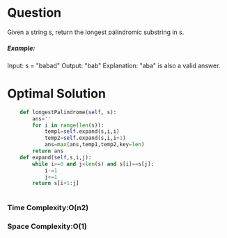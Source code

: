 # Question
Given a string s, return the longest palindromic substring in s.

##### Example:
Input: s = "babad"
Output: "bab"
Explanation: "aba" is also a valid answer.

# Optimal Solution

``` python
    def longestPalindrome(self, s):
        ans=''
        for i in range(len(s)):
            temp1=self.expand(s,i,i)
            temp2=self.expand(s,i,i+1)
            ans=max(ans,temp1,temp2,key=len)
        return ans
    def expand(self,s,i,j):
        while i>=0 and j<len(s) and s[i]==s[j]:
            i-=1
            j+=1
        return s[i+1:j]
            
```
### Time Complexity:O(n2)
### Space Complexity:O(1) 
